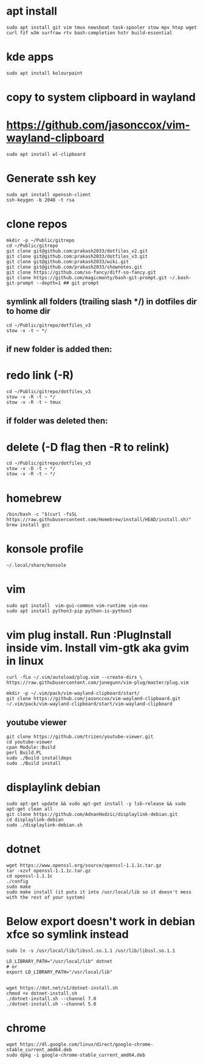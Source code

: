 # apt install
    sudo apt install git vim tmux newsboat task-spooler stow mpv htop wget curl fzf w3m surfraw rtv bash-completion hstr build-essential
# kde apps
    sudo apt install kolourpaint

# copy to system clipboard in wayland
# https://github.com/jasonccox/vim-wayland-clipboard
    sudo apt install wl-clipboard

# Generate ssh key
    sudo apt install openssh-client
    ssh-keygen -b 2048 -t rsa

# clone repos
    mkdir -p ~/Public/gitrepo
    cd ~/Public/gitrepo
    git clone git@github.com:prakash2033/dotfiles_v2.git
    git clone git@github.com:prakash2033/dotfiles_v3.git
    git clone git@github.com:prakash2033/wiki.git
    git clone git@github.com/prakash2033/shownotes.git
    git clone https://github.com/so-fancy/diff-so-fancy.git
    git clone https://github.com/magicmonty/bash-git-prompt.git ~/.bash-git-prompt --depth=1 ## git prompt

## symlink all folders (trailing slash */) in dotfiles dir to home dir
    cd ~/Public/gitrepo/dotfiles_v3
    stow -v -t ~ */

## if new folder is added then:
# redo link (-R)
    cd ~/Public/gitrepo/dotfiles_v3
    stow -v -R -t ~ */
    stow -v -R -t ~ tmux

## if folder was deleted then:
# delete (-D flag then -R to relink)
    cd ~/Public/gitrepo/dotfiles_v3
    stow -v -D -t ~ */
    stow -v -R -t ~ */

# homebrew
    /bin/bash -c "$(curl -fsSL https://raw.githubusercontent.com/Homebrew/install/HEAD/install.sh)"
    brew install gcc

# konsole profile
    ~/.local/share/konsole

# vim
    sudo apt install  vim-gui-common vim-runtime vim-nox
    sudo apt install python3-pip python-is-python3
# vim plug install. Run :PlugInstall inside vim. Install vim-gtk aka gvim in linux
    curl -fLo ~/.vim/autoload/plug.vim --create-dirs \
    https://raw.githubusercontent.com/junegunn/vim-plug/master/plug.vim

    mkdir -p ~/.vim/pack/vim-wayland-clipboard/start/
    git clone https://github.com/jasonccox/vim-wayland-clipboard.git ~/.vim/pack/vim-wayland-clipboard/start/vim-wayland-clipboard

## youtube viewer
    git clone https://github.com/trizen/youtube-viewer.git
    cd youtube-viewer
    cpan Module::Build 
    perl Build.PL
    sudo ./Build installdeps
    sudo ./Build install
    
# displaylink debian
    sudo apt-get update && sudo apt-get install -y lsb-release && sudo apt-get clean all
    git clone https://github.com/AdnanHodzic/displaylink-debian.git
    cd displaylink-debian
    sudo ./displaylink-debian.sh

# dotnet
    wget https://www.openssl.org/source/openssl-1.1.1c.tar.gz
    tar -xzvf openssl-1.1.1c.tar.gz
    cd openssl-1.1.1c
    ./config
    sudo make
    sudo make install (it puts it into /usr/local/lib so it doesn't mess with the rest of your system)

# Below export doesn't work in debian xfce so symlink instead
    sudo ln -s /usr/local/lib/libssl.so.1.1 /usr/lib/libssl.so.1.1

    LD_LIBRARY_PATH="/usr/local/lib" dotnet
    # or
    export LD_LIBRARY_PATH="/usr/local/lib"


    wget https://dot.net/v1/dotnet-install.sh
    chmod +x dotnet-install.sh
    ./dotnet-install.sh --channel 7.0
    ./dotnet-install.sh --channel 5.0

# chrome
    wget https://dl.google.com/linux/direct/google-chrome-stable_current_amd64.deb
    sudo dpkg -i google-chrome-stable_current_amd64.deb
